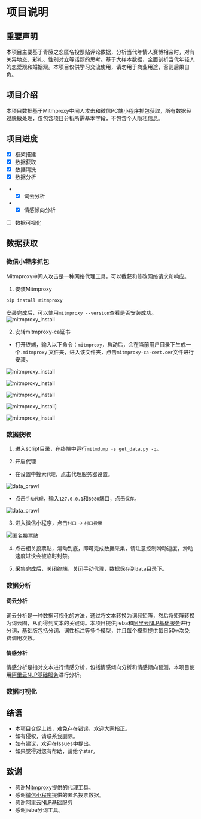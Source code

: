 # 项目说明

## 重要声明

本项目主要基于青藤之恋匿名投票贴评论数据，分析当代年情人赛博相亲时，对有关异地恋、彩礼、性别对立等话题的思考。基于大样本数据，全面剖析当代年轻人的恋爱观和婚姻观。本项目仅供学习交流使用，请勿用于商业用途，否则后果自负。

## 项目介绍

本项目数据基于Mitmproxy中间人攻击和微信PC端小程序抓包获取，所有数据经过脱敏处理，仅包含项目分析所需基本字段，不包含个人隐私信息。

## 项目进度

- [x] 框架搭建
- [x] 数据获取
- [x] 数据清洗
- [x] 数据分析
- - [x] 词云分析
- - [x] 情感倾向分析
- [ ] 数据可视化

## 数据获取

### 微信小程序抓包

Mitmproxy中间人攻击是一种网络代理工具，可以截获和修改网络请求和响应。

1. 安装Mitmproxy

```bash
pip install mitmproxy
```

安装完成后，可以使用`mitmproxy --version`查看是否安装成功。
![mitmproxy_install](res/mitmproxy_install1.png)

2. 安转mitmproxy-ca证书

- 打开终端，输入以下命令：`mitmproxy`，启动后，会在当前用户目录下生成一个`.mitmproxy`
  文件夹，进入该文件夹，点击`mitmproxy-ca-cert.cer`文件进行安装。

![mitmproxy_install](res/mitmproxy_install2.png)

![mitmproxy_install](res/mitmproxy_install3.png)

![mitmproxy_install](res/mitmproxy_install4.png)

![mitmproxy_install](res/mitmproxy_install5.png)]

![mitmproxy_install](res/mitmproxy_install6.png)

### 数据获取

1. 进入script目录，在终端中运行`mitmdump -s get_data.py -q`。

2. 开启代理

- 在设置中搜索`代理`，点击代理服务器设置。

![data_crawl](res/data_crawl1.png)

- 点击`手动代理`，输入`127.0.0.1`和`8080`端口，点击`保存`。

![data_crawl](res/data_crawl2.png)

3. 进入微信小程序，点击`村口` -> `村口投票`

![匿名投票贴](res/vote1.png)

4. 点击相关投票贴，滑动到底，即可完成数据采集，请注意控制滑动速度，滑动速度过快会被临时封禁。

5. 采集完成后，关闭终端，关闭手动代理，数据保存到`data`目录下。

### 数据分析

#### 词云分析

词云分析是一种数据可视化的方法，通过将文本转换为词频矩阵，然后将矩阵转换为词云图，从而得到文本的关键词。本项目提供jieba和[阿里云NLP基础服务](https://ai.aliyun.com/nlp?spm=5176.28508143.J_4VYgf18xNlTAyFFbOuOQe.161.e939154afbZt8q&scm=20140722.X_data-89d981f73a0142b256b9._.V_1)进行分词，基础版包括分词、词性标注等多个模型，并且每个模型提供每日50w次免费调用次数。

#### 情感分析

情感分析是指对文本进行情感分析，包括情感倾向分析和情感倾向预测。本项目使用[阿里云NLP基础服务](https://ai.aliyun.com/nlp?spm=5176.28508143.J_4VYgf18xNlTAyFFbOuOQe.161.e939154afbZt8q&scm=20140722.X_data-89d981f73a0142b256b9._.V_1)进行分析。

### 数据可视化


## 结语
- 本项目仓促上线，难免存在错误，欢迎大家指正。
- 如有侵权，请联系我删除。
- 如有建议，欢迎在Issues中提出。
- 如果觉得对您有帮助，请给个star。

## 致谢
- 感谢[Mitmproxy](https://mitmproxy.org/)提供的代理工具。
- 感谢[微信小程序](https://mp.weixin.qq.com/)提供的匿名投票数据。
- 感谢[阿里云NLP基础服务](https://ai.aliyun.com/nlp?spm=5176.28508143.J_4VYgf18xNlTAyFFbOuOQe.161.e939154afbZt8q&scm=20140722.X_data-89d981f73a0142b256b9._.V_1)
- 感谢jieba分词工具。
